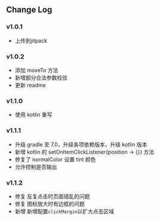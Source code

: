 ## Change Log

### v1.0.1
- 上传到jitpack  

### v1.0.2

- 添加 moveTo 方法  
- 新增部分合法参数校验  
- 更新 readme  

### v1.1.0
- 使用 kotlin 重写  

### v1.1.1
- 升级 gradle 至 7.0，升级各项依赖版本，升级 kotlin 版本  
- 新增 kotlin 的 setOnItemClickListener{position -> {}} 方法  
- 修复了 normalColor 设置 tint 颜色  
- 允许控制是否输出  

### v1.1.2
- 修复 反复点击时页面错乱的问题  
- 修复 图标放大时有边框的问题  
- 新增 新增配置`clickMargin`以扩大点击区域  